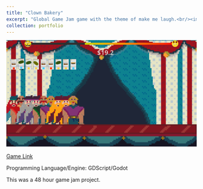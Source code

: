 ```yaml
---
title: "Clown Bakery"
excerpt: "Global Game Jam game with the theme of make me laugh.<br/><img src='/images/clownbake1.png'>"
collection: portfolio
---
```


<img src='/images/clownbake2.png'>

[Game Link](https://queenfii.itch.io/clown-bakery)

Programming Language/Engine: GDScript/Godot

This was a 48 hour game jam project.